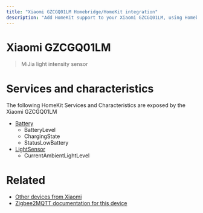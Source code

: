 ```yaml
---
title: "Xiaomi GZCGQ01LM Homebridge/HomeKit integration"
description: "Add HomeKit support to your Xiaomi GZCGQ01LM, using Homebridge, Zigbee2MQTT and homebridge-z2m."
---
```

<!---
This file has been GENERATED using src/docgen/docgen.ts
DO NOT EDIT THIS FILE MANUALLY!
-->
# Xiaomi GZCGQ01LM
> MiJia light intensity sensor


# Services and characteristics
The following HomeKit Services and Characteristics are exposed by
the Xiaomi GZCGQ01LM

* [Battery](../../battery.md)
  * BatteryLevel
  * ChargingState
  * StatusLowBattery
* [LightSensor](../../sensors.md)
  * CurrentAmbientLightLevel


# Related
* [Other devices from Xiaomi](../index.md#xiaomi)
* [Zigbee2MQTT documentation for this device](https://www.zigbee2mqtt.io/devices/GZCGQ01LM.html)